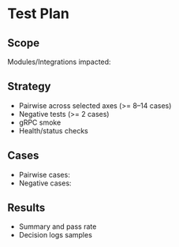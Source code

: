 # Test Plan

## Scope
Modules/Integrations impacted:

## Strategy
- Pairwise across selected axes (>= 8–14 cases)
- Negative tests (>= 2 cases)
- gRPC smoke
- Health/status checks

## Cases
- Pairwise cases:
- Negative cases:

## Results
- Summary and pass rate
- Decision logs samples
